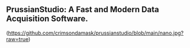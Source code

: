 ## PrussianStudio: A Fast and Modern Data Acquisition Software.

(https://github.com/crimsondamask/prussianstudio/blob/main/nano.jpg?raw=true)
